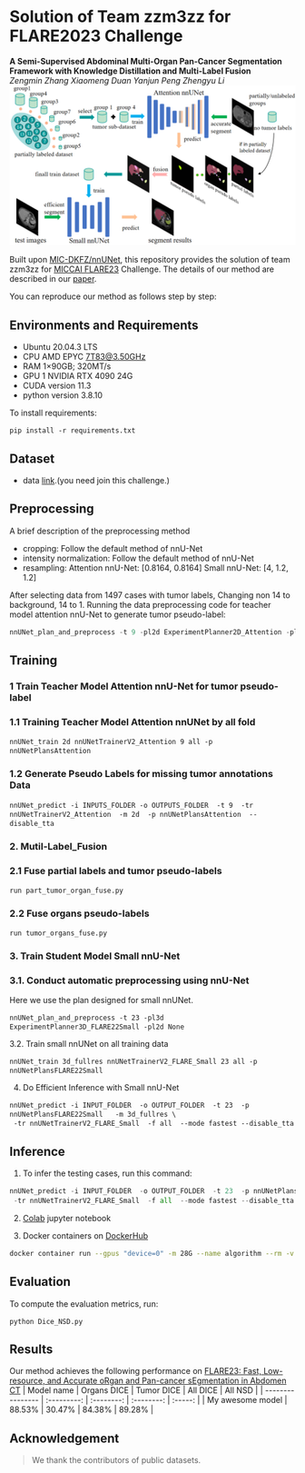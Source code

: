 # Solution of Team zzm3zz for FLARE2023 Challenge
**A Semi-Supervised Abdominal Multi-Organ Pan-Cancer Segmentation Framework with Knowledge Distillation and Multi-Label Fusion** \
*Zengmin Zhang Xiaomeng Duan Yanjun Peng Zhengyu Li* \
![Our framework overview](document/framework.png)


Built upon [MIC-DKFZ/nnUNet](https://github.com/MIC-DKFZ/nnUNet), this repository provides the solution of team zzm3zz for [MICCAI FLARE23](https://codalab.lisn.upsaclay.fr/competitions/12239#learn_the_details-overview) Challenge. The details of our method are described in our [paper](https://openreview.net/forum?id=PLFBzKnjOt). 

You can reproduce our method as follows step by step:

## Environments and Requirements

- Ubuntu 20.04.3 LTS
- CPU AMD EPYC 7T83@3.50GHz
- RAM 1×90GB; 320MT/s
- GPU 1 NVIDIA RTX 4090 24G
- CUDA version 11.3
- python version 3.8.10

To install requirements:

```setup
pip install -r requirements.txt
```

## Dataset

- data [link](https://codalab.lisn.upsaclay.fr/competitions/12239#learn_the_details-dataset).(you need join this challenge.)

## Preprocessing

A brief description of the preprocessing method

- cropping:
Follow the default method of nnU-Net
- intensity normalization:
Follow the default method of nnU-Net
- resampling:
Attention nnU-Net: [0.8164, 0.8164]
Small nnU-Net: [4, 1.2, 1.2]  

After selecting data from 1497 cases with tumor labels, Changing non 14 to background, 14 to 1.
Running the data preprocessing code for teacher model attention nnU-Net to generate tumor pseudo-label:

```python
nnUNet_plan_and_preprocess -t 9 -pl2d ExperimentPlanner2D_Attention -pl3d None
```

## Training

### 1 Train Teacher Model Attention nnU-Net for tumor pseudo-label

### 1.1 Training Teacher Model Attention nnUNet by all fold 
```
nnUNet_train 2d nnUNetTrainerV2_Attention 9 all -p nnUNetPlansAttention
```

### 1.2 Generate Pseudo Labels for missing tumor annotations Data
```
nnUNet_predict -i INPUTS_FOLDER -o OUTPUTS_FOLDER  -t 9  -tr nnUNetTrainerV2_Attention  -m 2d  -p nnUNetPlansAttention  --disable_tta 
```

### 2. Mutil-Label_Fusion

### 2.1 Fuse partial labels and tumor pseudo-labels
```
run part_tumor_organ_fuse.py
```

### 2.2 Fuse organs pseudo-labels
```
run tumor_organs_fuse.py
```


### 3. Train Student Model Small nnU-Net 

### 3.1. Conduct automatic preprocessing using nnU-Net
Here we use the plan designed for small nnUNet.
```
nnUNet_plan_and_preprocess -t 23 -pl3d ExperimentPlanner3D_FLARE22Small -pl2d None
```
3.2. Train small nnUNet on all training data
```
nnUNet_train 3d_fullres nnUNetTrainerV2_FLARE_Small 23 all -p nnUNetPlansFLARE22Small
```

4. Do Efficient Inference with Small nnU-Net
```
nnUNet_predict -i INPUT_FOLDER  -o OUTPUT_FOLDER  -t 23  -p nnUNetPlansFLARE22Small   -m 3d_fullres \
 -tr nnUNetTrainerV2_FLARE_Small  -f all  --mode fastest --disable_tta
```

## Inference

1. To infer the testing cases, run this command:

```python
nnUNet_predict -i INPUT_FOLDER  -o OUTPUT_FOLDER  -t 23  -p nnUNetPlansFLARE22Small   -m 3d_fullres \
 -tr nnUNetTrainerV2_FLARE_Small  -f all  --mode fastest --disable_tta
```

2. [Colab](https://colab.research.google.com/) jupyter notebook

3. Docker containers on [DockerHub](https://hub.docker.com/)

```bash
docker container run --gpus "device=0" -m 28G --name algorithm --rm -v $PWD/CellSeg_Test/:/workspace/inputs/ -v $PWD/algorithm_results/:/workspace/outputs/ algorithm:latest /bin/bash -c "sh predict.sh"
```

## Evaluation

To compute the evaluation metrics, run:

```eval
python Dice_NSD.py
```

## Results

Our method achieves the following performance on [FLARE23: Fast, Low-resource, and Accurate oRgan and Pan-cancer sEgmentation in Abdomen CT](https://codalab.lisn.upsaclay.fr/competitions/12239#learn_the_details-overview)
| Model name       | Organs DICE | Tumor DICE |  All DICE  | All NSD |
| ---------------- | :---------: | :--------: | :--------: | :-----: |
| My awesome model |   88.53%    |   30.47%   |   84.38%   |  89.28% |



## Acknowledgement

> We thank the contributors of public datasets. 




